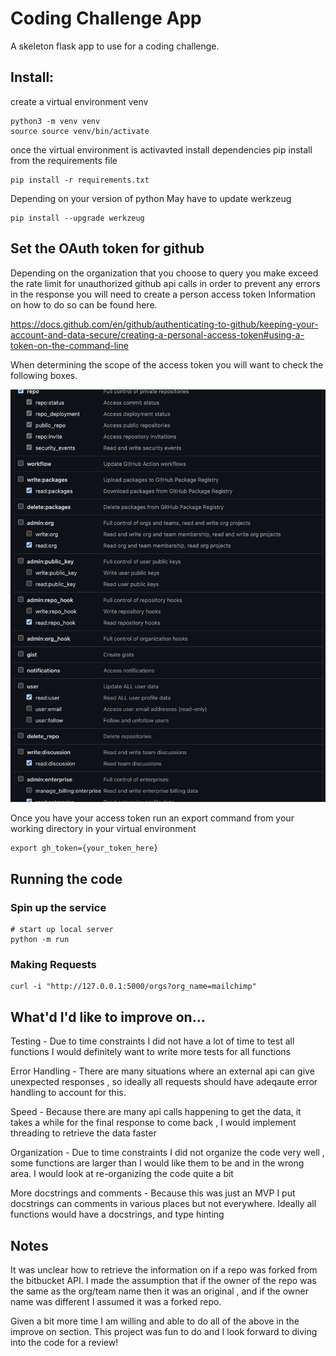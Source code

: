 # Coding Challenge App

A skeleton flask app to use for a coding challenge.

## Install:

create a virtual environment venv
```
python3 -m venv venv
source source venv/bin/activate
```
once the virtual environment is activavted install dependencies 
pip install from the requirements file
``` 
pip install -r requirements.txt
```
Depending on your version of python
 May have to update werkzeug 
 ```
 pip install --upgrade werkzeug
```

## Set the OAuth token for github
Depending on the organization that you choose to query you make exceed the rate limit for unauthorized github api calls in order to prevent any errors in the response you will need to create a person access token Information on how to do so can be found here.

https://docs.github.com/en/github/authenticating-to-github/keeping-your-account-and-data-secure/creating-a-personal-access-token#using-a-token-on-the-command-line


When determining the scope of the access token you will want to check the following boxes.

![](/pat_scope.png)


Once you have your access token run an export command from your working directory in your virtual environment 

```
export gh_token={your_token_here}
```
## Running the code

### Spin up the service

```
# start up local server
python -m run 
```

### Making Requests

```
curl -i "http://127.0.0.1:5000/orgs?org_name=mailchimp"
```


## What'd I'd like to improve on...

Testing -  Due to time constraints I did not have a lot of time to test all functions I would definitely want to write more tests for all functions

Error Handling - There are many situations where an external api can give unexpected responses , so ideally all requests should have adeqaute error handling to account for this.

Speed - Because there are many api calls happening to get the data, it takes a while for the final response to come back , I would implement threading to retrieve the data faster 

Organization - Due to time constraints I did not organize the code very well , some functions are larger than I would like them to be and in the wrong area. I would look at re-organizing the code quite a bit

More docstrings and comments - Because this was just an MVP I put docstrings can comments in various places but not everywhere. Ideally all functions would have a docstrings, and type hinting

## Notes

It was unclear how to retrieve the information on if a repo was forked from the bitbucket API. I made the assumption that if the owner of the repo was the same as the org/team name then it was an original , and if the owner name was different I assumed it was a forked repo.


Given a bit more time I am willing and able to do all of the above in the improve on section. This project was fun to do and I look forward to diving into the code for a review!


